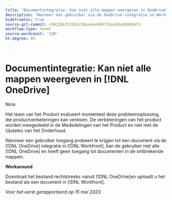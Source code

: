 ```yaml
---
title: "Documentintegratie: Kan niet alle mappen weergeven in OneDrive"
description: "Wanneer een gebruiker via de OneDrive-integratie in Workfront toegang probeert te krijgen tot een document, kan de gebruiker niet alle OneDrive-mappen zien en heeft hij geen toegang tot documenten in de ontbrekende mappen."
hidefromtoc: true
source-git-commit: c9922bb751562c56aae4c049732ee18e280026f3
workflow-type: tm+mt
source-wordcount: '120'
ht-degree: 0%

---
```



# Documentintegratie: Kan niet alle mappen weergeven in [!DNL OneDrive]

>[!NOTE]
>
>Het team van het Product evalueert momenteel deze probleemoplossing, die productverbeteringen kan vereisen. De verbeteringen van het product worden meegedeeld in de Mededelingen van het Product en niet met de Updates van het Onderhoud.

Wanneer een gebruiker toegang probeert te krijgen tot een document via de [!DNL OneDrive] integratie in [!DNL Workfront], kan de gebruiker niet alle [!DNL OneDrive] en heeft geen toegang tot documenten in de ontbrekende mappen.

**Workaround**

Download het bestand rechtstreeks vanuit [!DNL OneDrive]en uploadt u het bestand als een document in [!DNL Workfront].

_Voor het eerst gerapporteerd op 15 mei 2023._

